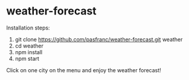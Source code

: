 # weather-forecast

Installation steps:

1. git clone https://github.com/pasfranc/weather-forecast.git weather
2. cd weather
3. npm install
4. npm start

Click on one city on the menu and enjoy the weather forecast!
